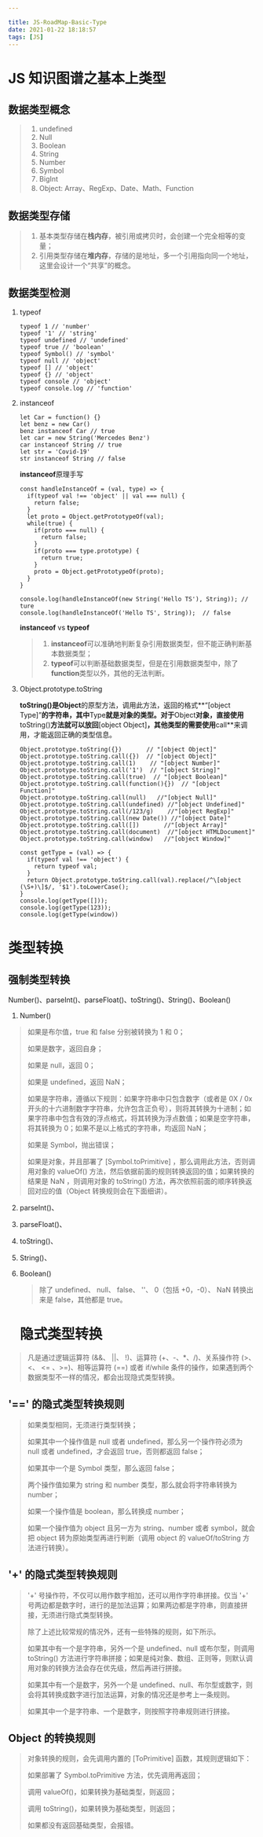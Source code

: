 ```yaml
---

title: JS-RoadMap-Basic-Type
date: 2021-01-22 18:18:57
tags: [JS]
---
```

# JS 知识图谱之基本上类型

## 数据类型概念

>1. undefined
>2. Null
>3. Boolean
>4. String
>5. Number
>6. Symbol
>7. BigInt
>8. Object: Array、RegExp、Date、Math、Function

## 数据类型存储

>1. 基本类型存储在**栈内存**，被引用或拷贝时，会创建一个完全相等的变量；
>2. 引用类型存储在**堆内存**，存储的是地址，多一个引用指向同一个地址，这里会设计一个“共享”的概念。

## 数据类型检测

1. typeof

   ```tsx
   typeof 1 // 'number'
   typeof '1' // 'string'
   typeof undefined // 'undefined'
   typeof true // 'boolean'
   typeof Symbol() // 'symbol'
   typeof null // 'object'
   typeof [] // 'object'
   typeof {} // 'object'
   typeof console // 'object'
   typeof console.log // 'function'
   ```

2. instanceof

   ```tsx
   let Car = function() {}
   let benz = new Car()
   benz instanceof Car // true
   let car = new String('Mercedes Benz')
   car instanceof String // true
   let str = 'Covid-19'
   str instanceof String // false
   ```

   **instanceof**原理手写

   ```tsx
   const handleInstanceOf = (val, type) => {
     if(typeof val !== 'object' || val === null) {
       return false;
     }
     let proto = Object.getPrototypeOf(val);
     while(true) {
       if(proto === null) {
         return false;
       }
       if(proto === type.prototype) {
         return true;
       }
       proto = Object.getPrototypeOf(proto);
     }
   }
   
   console.log(handleInstanceOf(new String('Hello TS'), String)); // ture
   console.log(handleInstanceOf('Hello TS', String));  // false
   ```

   **instanceof** vs **typeof**

   >1. **instanceof**可以准确地判断复杂引用数据类型，但不能正确判断基本数据类型；
   >2. **typeof**可以判断基础数据类型，但是在引用数据类型中，除了**function**类型以外，其他的无法判断。

3. Object.prototype.toString

   **toString()**是**Object**的原型方法，调用此方法，返回的格式**“[object Type]”**的字符串，其中**Type**就是对象的类型。对于**Object**对象，直接使用**toString()**方法就可以放回**[object Object]**，其他类型的需要使用**call**来调用，才能返回正确的类型信息。

   ```tsx
   Object.prototype.toString({})       // "[object Object]"
   Object.prototype.toString.call({})  // "[object Object]"
   Object.prototype.toString.call(1)    // "[object Number]"
   Object.prototype.toString.call('1')  // "[object String]"
   Object.prototype.toString.call(true)  // "[object Boolean]"
   Object.prototype.toString.call(function(){})  // "[object Function]"
   Object.prototype.toString.call(null)   //"[object Null]"
   Object.prototype.toString.call(undefined) //"[object Undefined]"
   Object.prototype.toString.call(/123/g)    //"[object RegExp]"
   Object.prototype.toString.call(new Date()) //"[object Date]"
   Object.prototype.toString.call([])       //"[object Array]"
   Object.prototype.toString.call(document)  //"[object HTMLDocument]"
   Object.prototype.toString.call(window)   //"[object Window]"
   ```

   

   ```tsx
   const getType = (val) => {
     if(typeof val !== 'object') {
       return typeof val;
     }
     return Object.prototype.toString.call(val).replace(/^\[object (\S+)\]$/, '$1').toLowerCase();
   }
   console.log(getType([]));
   console.log(getType(123));
   console.log(getType(window))
   ```

   

# 类型转换

## 强制类型转换

 Number()、parseInt()、parseFloat()、toString()、String()、Boolean()

1.  Number()

   > 如果是布尔值，true 和 false 分别被转换为 1 和 0；
   >
   > 如果是数字，返回自身；
   >
   > 如果是 null，返回 0；
   >
   > 如果是 undefined，返回 NaN；
   >
   > 如果是字符串，遵循以下规则：如果字符串中只包含数字（或者是 0X / 0x 开头的十六进制数字字符串，允许包含正负号），则将其转换为十进制；如果字符串中包含有效的浮点格式，将其转换为浮点数值；如果是空字符串，将其转换为 0；如果不是以上格式的字符串，均返回 NaN；
   >
   > 如果是 Symbol，抛出错误；
   >
   > 如果是对象，并且部署了 [Symbol.toPrimitive] ，那么调用此方法，否则调用对象的 valueOf() 方法，然后依据前面的规则转换返回的值；如果转换的结果是 NaN ，则调用对象的 toString() 方法，再次依照前面的顺序转换返回对应的值（Object 转换规则会在下面细讲）。

2. parseInt()、

3. parseFloat()、

4. toString()、

5. String()、

6. Boolean()

   > 除了 undefined、 null、 false、 ''、 0（包括 +0，-0）、 NaN 转换出来是 false，其他都是 true。

   

   # 隐式类型转换

> 凡是通过逻辑运算符 (&&、 ||、 !)、运算符 (+、-、*、/)、关系操作符 (>、 <、 <= 、>=)、相等运算符 (==) 或者 if/while 条件的操作，如果遇到两个数据类型不一样的情况，都会出现隐式类型转换。

## '==' 的隐式类型转换规则

> 如果类型相同，无须进行类型转换；
>
> 如果其中一个操作值是 null 或者 undefined，那么另一个操作符必须为 null 或者 undefined，才会返回 true，否则都返回 false；
>
> 如果其中一个是 Symbol 类型，那么返回 false；
>
> 两个操作值如果为 string 和 number 类型，那么就会将字符串转换为 number；
>
> 如果一个操作值是 boolean，那么转换成 number；
>
> 如果一个操作值为 object 且另一方为 string、number 或者 symbol，就会把 object 转为原始类型再进行判断（调用 object 的 valueOf/toString 方法进行转换）。

## '+' 的隐式类型转换规则

> '+' 号操作符，不仅可以用作数字相加，还可以用作字符串拼接。仅当 '+' 号两边都是数字时，进行的是加法运算；如果两边都是字符串，则直接拼接，无须进行隐式类型转换。
>
> 除了上述比较常规的情况外，还有一些特殊的规则，如下所示。
>
> 如果其中有一个是字符串，另外一个是 undefined、null 或布尔型，则调用 toString() 方法进行字符串拼接；如果是纯对象、数组、正则等，则默认调用对象的转换方法会存在优先级，然后再进行拼接。
>
> 如果其中有一个是数字，另外一个是 undefined、null、布尔型或数字，则会将其转换成数字进行加法运算，对象的情况还是参考上一条规则。
>
> 如果其中一个是字符串、一个是数字，则按照字符串规则进行拼接。

## Object 的转换规则

> 对象转换的规则，会先调用内置的 [ToPrimitive] 函数，其规则逻辑如下：
>
> 如果部署了 Symbol.toPrimitive 方法，优先调用再返回；
>
> 调用 valueOf()，如果转换为基础类型，则返回；
>
> 调用 toString()，如果转换为基础类型，则返回；
>
> 如果都没有返回基础类型，会报错。